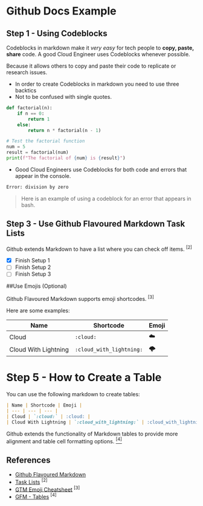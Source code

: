 # Github Docs Example

## Step 1 - Using Codeblocks

Codeblocks in markdown make it *very easy* for tech people to **copy, paste, share** code. A good Cloud Engineer uses Codeblocks whenever possible.

Because it allows others to copy and paste their code to replicate or research issues.

- In order to create Codeblocks in markdown you need to use three backtics
- Not to be confused with single quotes.
```python
def factorial(n):
    if n == 0:
        return 1
    else:
        return n * factorial(n - 1)

# Test the factorial function
num = 5
result = factorial(num)
print(f"The factorial of {num} is {result}")
```

- Good Cloud Engineers use Codeblocks for both code and errors that appear in the console.

```bash
Error: division by zero
```
> Here is an example of using a codeblock for an error that appears in bash.

## Step 3 - Use Github Flavoured Markdown Task Lists

Github extends Markdown to have a list where you can check off items. <sup>[2]</sup>

- [x] Finish Setup 1
- [ ] Finish Setup 2
- [ ] Finish Setup 3

##Use Emojis (Optional)

Github Flavoured Markdown supports emoji shortcodes. <sup>[3]</sup>

Here are some examples:

| Name | Shortcode | Emoji |
| --- | --- | --- |
| Cloud | `:cloud:` | :cloud: |
| Cloud With Lightning | `:cloud_with_lightning:` | :cloud_with_lightning: |

# Step 5 - How to Create a Table

You can use the following markdown to create tables:

```md
| Name | Shortcode | Emoji |
| --- | --- | --- |
| Cloud | `:cloud:` | :cloud: |
| Cloud With Lightning | `:cloud_with_lightning:` | :cloud_with_lightning: |
```

Github extends the functionality of Markdown tables to provide more alignment and table cell formatting options. [<sup>[4]</sup>](#references)

## References

- [Github Flavoured Markdown](https://docs.github.com/en/get-started/writing-on-github/getting-started-with-writing-and-formatting-on-github/basic-writing-and-formatting-syntax) 
- [Task Lists](https://docs.github.com/en/get-started/writing-on-github/getting-started-with-writing-and-formatting-on-github/basic-writing-and-formatting-syntax#task-lists) <sup>[2]</sup>
- [GTM Emoji Cheatsheet](https://github.com/ikatyang/emoji-cheat-sheet) <sup>[3]</sup>
- [GFM - Tables](https://docs.github.com/en/get-started/writing-on-github/working-with-advanced-formatting/organizing-information-with-tables) <sup>[4]</sup>


